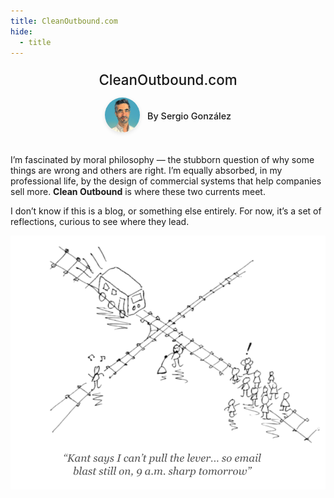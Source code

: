```yaml
---
title: CleanOutbound.com
hide:
  - title
---
```


<div style="text-align: center; padding-top: 0.5rem; margin-bottom: 2rem;">
  <div style="font-size: 1.4rem; font-weight: 500; margin-bottom: 0.9rem;">
    CleanOutbound.com
  </div>
  <div style="display: flex; align-items: center; justify-content: center; gap: 0.75rem;">
    <a href="https://www.linkedin.com/in/sgonzalezalonso/" target="_blank" rel="noopener">
      <img src="assets/portrait_logo.png" alt="Sergio González"
           style="width: 56px; height: 56px; border-radius: 50%; box-shadow: 0 2px 6px rgba(0,0,0,0.1);">
    </a>
    <span style="font-weight: 500; font-size: 0.9rem;">By Sergio González</span>
  </div>
</div>


<div class="hero">

<p>
I’m fascinated by moral philosophy — the stubborn question of why some things are wrong and others are right. I’m equally absorbed, in my professional life, by the design of commercial systems that help companies sell more. <strong>Clean Outbound</strong> is where these two currents meet.
</p>

<p>
I don’t know if this is a blog, or something else entirely. For now, it’s a set of reflections, curious to see where they lead.
</p>

<img src="assets/homepage-image.png" alt="Clean Outbound Homepage Image" style="max-width:100%;">

</div>
